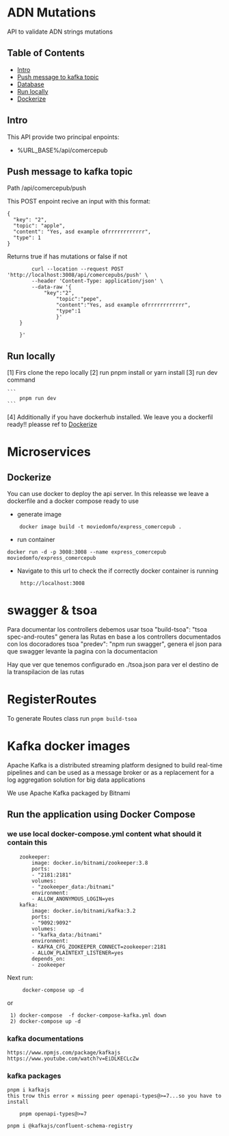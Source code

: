 
# ADN Mutations
 API to validate ADN strings mutations
## Table of Contents

- [Intro](#Intro)
- [Push message to kafka topic ](#Push-message-to-kafka-topic )
- [Database](#mongodb-hosted)
- [Run locally](#Run-locally)
- [Dockerize](#Dockerize)

## Intro

This API provide two principal enpoints:
   
 - %URL_BASE%/api/comercepub

## Push message to kafka topic 

Path /api/comercepub/push

This POST enpoint recive an input with this format:
```
{
  "key": "2",
  "topic": "apple",
  "content": "Yes, asd example ofrrrrrrrrrrrr",
  "type": 1
}
```

Returns true if has mutations or false if not

```
        curl --location --request POST 'http://localhost:3008/api/comercepubs/push' \
        --header 'Content-Type: application/json' \
        --data-raw '{
            "key":"2", 
                "topic":"pepe",
                "content":"Yes, asd example ofrrrrrrrrrrrr",
                "type":1
                }'
    }

    }'
```



## Run locally
  [1] Firs clone the repo locally
  [2] run pnpm install or yarn install
  [3] run dev command 

    ```
        pnpm run dev
    ```
  [4] Additionally if you have dockerhub installed. We leave you a dockerfil ready!! 
       pleasse ref to [Dockerize](#Dockerize)

 



# Microservices

## Dockerize

You can use docker to deploy the api server. In this releasse we leave a dockerfile and a docker compose ready to use


 * generate image
 
```
    docker image build -t moviedomfo/express_comercepub .
```

 * run container
 
```
docker run -d -p 3008:3008 --name express_comercepub moviedomfo/express_comercepub  
```

 * Navigate to this url to check the if correctly docker container is running 
    
        http://localhost:3008
        


# swagger & tsoa 

Para documentar los controllers debemos usar tsoa
   "build-tsoa": "tsoa spec-and-routes" genera las Rutas en base a los controllers documentados con los docoradores tsoa
   "predev": "npm run swagger", genera el json para que swagger levante la pagina con la documentacion

   Hay que ver que tenemos configurado en ./tsoa.json para ver el destino de la transpilacion de las rutas


#  RegisterRoutes  
To generate Routes class run 
    ```
        pnpm build-tsoa  
    ```

# Kafka docker images

Apache Kafka is a distributed streaming platform designed to build real-time pipelines and can be used as a message broker or as a replacement for a log aggregation solution for big data applications

We use Apache Kafka packaged by Bitnami

## Run the application using Docker Compose

###  we use local docker-compose.yml content what should it contain this
 

```
    zookeeper:
        image: docker.io/bitnami/zookeeper:3.8
        ports:
        - "2181:2181"
        volumes:
        - "zookeeper_data:/bitnami"
        environment:
        - ALLOW_ANONYMOUS_LOGIN=yes
    kafka:
        image: docker.io/bitnami/kafka:3.2
        ports:
        - "9092:9092"
        volumes:
        - "kafka_data:/bitnami"
        environment:
        - KAFKA_CFG_ZOOKEEPER_CONNECT=zookeeper:2181
        - ALLOW_PLAINTEXT_LISTENER=yes
        depends_on:
        - zookeeper
```

Next run: 

```
     docker-compose up -d
```

or 

     1) docker-compose  -f docker-compose-kafka.yml down
     2) docker-compose up -d

### kafka documentations
    https://www.npmjs.com/package/kafkajs
    https://www.youtube.com/watch?v=EiDLKECLcZw

### kafka packages
    pnpm i kafkajs
    this trow this error ✕ missing peer openapi-types@>=7...so you have to install

        pnpm openapi-types@>=7
        
    pnpm i @kafkajs/confluent-schema-registry